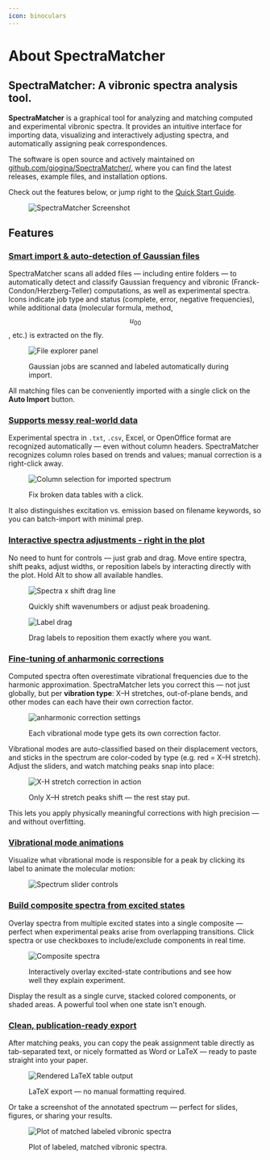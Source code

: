 ```yaml
---
icon: binoculars
---
```


# About SpectraMatcher

## SpectraMatcher: A vibronic spectra analysis tool.

**SpectraMatcher** is a graphical tool for analyzing and matching computed and experimental vibronic spectra. It provides an intuitive interface for importing data, visualizing and interactively adjusting spectra, and automatically assigning peak correspondences.

The software is open source and actively maintained on [github.com/giogina/SpectraMatcher/](https://github.com/giogina/SpectraMatcher/), where you can find the latest releases, example files, and installation options.

Check out the features below, or jump right to the [Quick Start Guide](quickstart.md).

<figure><img src=".gitbook/assets/screenshot.png" alt="SpectraMatcher Screenshot"><figcaption></figcaption></figure>

## Features

### [Smart import & auto-detection of Gaussian files](file_explorer.md#file-explorer)

SpectraMatcher scans all added files — including entire folders — to automatically detect and classify Gaussian frequency and vibronic (Franck-Condon/Herzberg-Teller) computations, as well as experimental spectra. Icons indicate job type and status (complete, error, negative frequencies), while additional data (molecular formula, method, $$u_{00}$$, etc.) is extracted on the fly.

<figure><img src=".gitbook/assets/file_explorer.png" alt="File explorer panel"><figcaption><p>Gaussian jobs are scanned and labeled automatically during import.</p></figcaption></figure>

All matching files can be conveniently imported with a single click on the **Auto Import** button.

### [Supports messy real-world data](file_explorer.md#experimental-spectra-files)

Experimental spectra in `.txt`, `.csv`, Excel, or OpenOffice format are recognized automatically — even without column headers. SpectraMatcher recognizes column roles based on trends and values; manual correction is a right-click away.

<figure><img src=".gitbook/assets/select_data_columns.gif" alt="Column selection for imported spectrum"><figcaption><p>Fix broken data tables with a click.</p></figcaption></figure>

It also distinguishes excitation vs. emission based on filename keywords, so you can batch-import with minimal prep.

### [Interactive spectra adjustments - right in the plot](plot_controls.md)

No need to hunt for controls — just grab and drag. Move entire spectra, shift peaks, adjust widths, or reposition labels by interacting directly with the plot. Hold Alt to show all available handles.

<figure><img src=".gitbook/assets/scroll_and_wavenumber_shift_using_drag_lines.gif" alt="Spectra x shift drag line"><figcaption><p>Quickly shift wavenumbers or adjust peak broadening.</p></figcaption></figure>

<figure><img src=".gitbook/assets/label_moving.gif" alt="Label drag"><figcaption><p>Drag labels to reposition them exactly where you want.</p></figcaption></figure>

### [Fine-tuning of anharmonic corrections](spectra_controls.md#anharmonic-correction-factors)

Computed spectra often overestimate vibrational frequencies due to the harmonic approximation. SpectraMatcher lets you correct this — not just globally, but per **vibration type**: X–H stretches, out-of-plane bends, and other modes can each have their own correction factor.

<figure><img src=".gitbook/assets/anharmonic_correction_sliders.png" alt="anharmonic correction settings"><figcaption><p>Each vibrational mode type gets its own correction factor.</p></figcaption></figure>

Vibrational modes are auto-classified based on their displacement vectors, and sticks in the spectrum are color-coded by type (e.g. red = X–H stretch). Adjust the sliders, and watch matching peaks snap into place:

<figure><img src=".gitbook/assets/hydrogen_stretch_peak_moving.gif" alt="X-H stretch correction in action"><figcaption><p>Only X–H stretch peaks shift — the rest stay put.</p></figcaption></figure>

This lets you apply physically meaningful corrections with high precision — and without overfitting.

### [Vibrational mode animations](spectra_controls.md#vibrational-mode-animations)

Visualize what vibrational mode is responsible for a peak by clicking its label to animate the molecular motion:

<figure><img src=".gitbook/assets/anim.gif" alt="Spectrum slider controls"><figcaption></figcaption></figure>

### [Build composite spectra from excited states](spectra_controls.md#composite-spectrum)

Overlay spectra from multiple excited states into a single composite — perfect when experimental peaks arise from overlapping transitions. Click spectra or use checkboxes to include/exclude components in real time.

<figure><img src=".gitbook/assets/composite.gif" alt="Composite spectra"><figcaption><p>Interactively overlay excited-state contributions and see how well they explain experiment.</p></figcaption></figure>

Display the result as a single curve, stacked colored components, or shaded areas. A powerful tool when one state isn't enough.

### [Clean, publication-ready export](exports.md)

After matching peaks, you can copy the peak assignment table directly as tab-separated text, or nicely formatted as Word or LaTeX — ready to paste straight into your paper.

<figure><img src=".gitbook/assets/latex_table.png" alt="Rendered LaTeX table output"><figcaption><p>LaTeX export — no manual formatting required.</p></figcaption></figure>

Or take a screenshot of the annotated spectrum — perfect for slides, figures, or sharing your results.

<figure><img src=".gitbook/assets/match_plot.png" alt="Plot of matched labeled vibronic spectra"><figcaption><p>Plot of labeled, matched vibronic spectra.</p></figcaption></figure>
